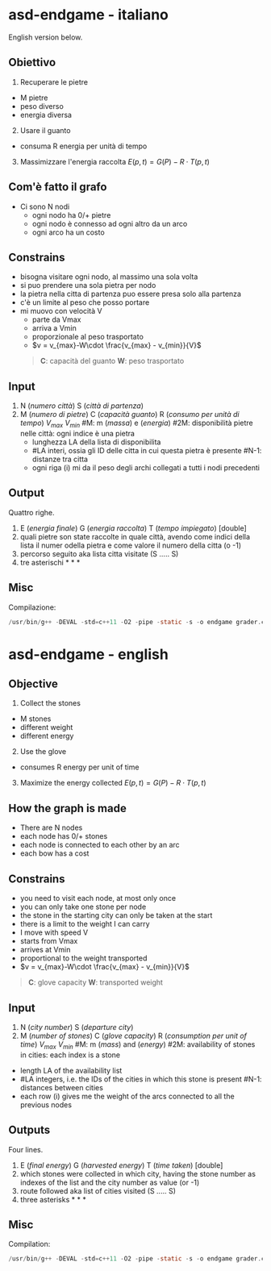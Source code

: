 # asd-endgame - italiano

English version below.

## Obiettivo

1. Recuperare le pietre
  - M pietre
  - peso diverso
  - energia diversa

2. Usare il guanto
  - consuma R energia per unità di tempo

3. Massimizzare l'energia raccolta
   $E(p,t) = G(P) - R\cdot T(p,t)$


## Com'è fatto il grafo

- Ci sono N nodi
  - ogni nodo ha 0/+ pietre
  - ogni nodo è connesso ad ogni altro da un arco
  - ogni arco ha un costo


## Constrains

- bisogna visitare ogni nodo, al massimo una sola volta
- si puo prendere una sola pietra per nodo
- la pietra nella citta di partenza puo essere presa solo alla partenza
- c'è un limite al peso che posso portare 
- mi muovo con velocità V
  - parte da Vmax
  - arriva a Vmin
  - proporzionale al peso trasportato
  - $v = v_{max}-W\cdot \frac{v_{max} - v_{min}}{V}$
   > **C**: capacità del guanto
   > **W**: peso trasportato


## Input

1. N (*numero città*) S (*città di partenza*)
2. M (*numero di pietre*) C (*capacità guanto*)  R (*consumo per unità di tempo*) $V_{max}$ $V_{min}$
 #M: m (*massa*) e (*energia*)
 #2M: disponibilità pietre nelle città: ogni indice è una pietra
    - lunghezza LA della lista di disponibilita
    - #LA interi, ossia gli ID delle citta in cui questa pietra è presente
 #N-1: distanze tra citta
    - ogni riga (i) mi da il peso degli archi collegati a tutti i nodi precedenti


## Output
 
Quattro righe.
1. E (*energia finale*) G (*energia raccolta*) T (*tempo impiegato*) [double]
2. quali pietre son state raccolte in quale città, avendo come indici della lista il numer odella pietra e come valore il numero della citta (o -1)
3. percorso seguito aka lista citta visitate (S ..... S)
4. tre asterischi * * * 

 
## Misc

Compilazione: 
```c
/usr/bin/g++ -DEVAL -std=c++11 -O2 -pipe -static -s -o endgame grader.cpp endgame.cpp
```


# asd-endgame - english

## Objective

1. Collect the stones
 - M stones
 - different weight
 - different energy

2. Use the glove
 - consumes R energy per unit of time

3. Maximize the energy collected
 $E(p,t) = G(P) - R\cdot T(p,t)$


## How the graph is made

- There are N nodes
 - each node has 0/+ stones
 - each node is connected to each other by an arc
 - each bow has a cost


## Constrains

- you need to visit each node, at most only once
- you can only take one stone per node
- the stone in the starting city can only be taken at the start
- there is a limit to the weight I can carry
- I move with speed V
 - starts from Vmax
 - arrives at Vmin
 - proportional to the weight transported
 - $v = v_{max}-W\cdot \frac{v_{max} - v_{min}}{V}$
 > **C**: glove capacity
 > **W**: transported weight


## Input

1. N (*city number*) S (*departure city*)
2. M (*number of stones*) C (*glove capacity*) R (*consumption per unit of time*) $V_{max}$ $V_{min}$
 #M: m (*mass*) and (*energy*)
 #2M: availability of stones in cities: each index is a stone
 - length LA of the availability list
 - #LA integers, i.e. the IDs of the cities in which this stone is present
 #N-1: distances between cities
 - each row (i) gives me the weight of the arcs connected to all the previous nodes


## Outputs

Four lines.
1. E (*final energy*) G (*harvested energy*) T (*time taken*) [double]
2. which stones were collected in which city, having the stone number as indexes of the list and the city number as value (or -1)
3. route followed aka list of cities visited (S ..... S)
4. three asterisks * * *


## Misc

Compilation:
```c
/usr/bin/g++ -DEVAL -std=c++11 -O2 -pipe -static -s -o endgame grader.cpp endgame.cpp
```
